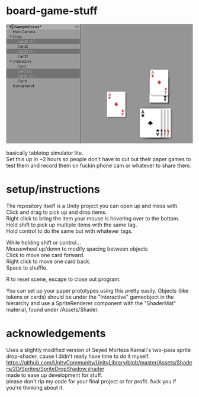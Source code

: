 # board-game-stuff

![picture of what it looks like wew](https://github.com/Mezzelo/board-game-stuff/blob/master/samplePic.png)

basically tabletop simulator lite.    
Set this up in ~2 hours so people don't have to cut out their paper games to test them and record them on fuckin phone cam or whatever to share them.

# setup/instructions

The repository itself is a Unity project you can open up and mess with.    
Click and drag to pick up and drop items.    
Right click to bring the item your mouse is hovering over to the bottom.    
Hold shift to pick up multiple items with the same tag.    
Hold control to do the same but with whatever tags.    

While holding shift or control...    
Mousewheel up/down to modify spacing between objects    
Click to move one card forward.    
Right click to move one card back.    
Space to shuffle.

R to reset scene, escape to close out program.

You can set up your paper prototypes using this pretty easily.  Objects (like tokens or cards) should be under the "Interactive" gameobject in the hierarchy and use a SpriteRenderer component with the "ShaderMat" material, found under /Assets/Shader.

# acknowledgements

Uses a slightly modified version of Seyed Morteza Kamali's two-pass sprite drop-shader, cause I didn't really have time to do it myself.  https://github.com/UnityCommunity/UnityLibrary/blob/master/Assets/Shaders/2D/Sprites/SpriteDropShadow.shader    
made to ease up development for stuff.    
please don't rip my code for your final project or for profit.  fuck you if you're thinking about it.

